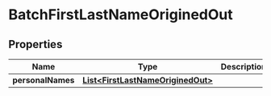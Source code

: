 
# BatchFirstLastNameOriginedOut

## Properties
Name | Type | Description | Notes
------------ | ------------- | ------------- | -------------
**personalNames** | [**List&lt;FirstLastNameOriginedOut&gt;**](FirstLastNameOriginedOut.md) |  |  [optional]



